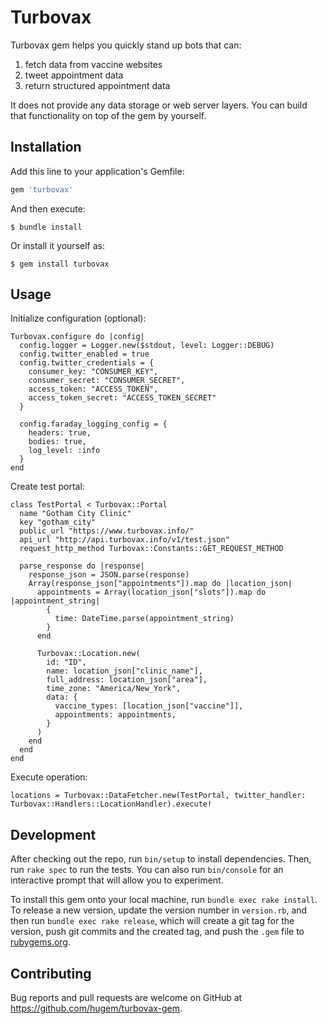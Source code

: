 # Turbovax

Turbovax gem helps you quickly stand up bots that can:
1) fetch data from vaccine websites
2) tweet appointment data
3) return structured appointment data

It does not provide any data storage or web server layers. You can build that functionality on top of the gem by yourself.

## Installation

Add this line to your application's Gemfile:

```ruby
gem 'turbovax'
```

And then execute:

    $ bundle install

Or install it yourself as:

    $ gem install turbovax

## Usage

Initialize configuration (optional):

    Turbovax.configure do |config|
      config.logger = Logger.new($stdout, level: Logger::DEBUG)
      config.twitter_enabled = true
      config.twitter_credentials = {
        consumer_key: "CONSUMER_KEY",
        consumer_secret: "CONSUMER_SECRET",
        access_token: "ACCESS_TOKEN",
        access_token_secret: "ACCESS_TOKEN_SECRET"
      }

      config.faraday_logging_config = {
        headers: true,
        bodies: true,
        log_level: :info
      }
    end

Create test portal:

    class TestPortal < Turbovax::Portal
      name "Gotham City Clinic"
      key "gotham_city"
      public_url "https://www.turbovax.info/"
      api_url "http://api.turbovax.info/v1/test.json"
      request_http_method Turbovax::Constants::GET_REQUEST_METHOD

      parse_response do |response|
        response_json = JSON.parse(response)
        Array(response_json["appointments"]).map do |location_json|
          appointments = Array(location_json["slots"]).map do |appointment_string|
            {
              time: DateTime.parse(appointment_string)
            }
          end

          Turbovax::Location.new(
            id: "ID",
            name: location_json["clinic_name"],
            full_address: location_json["area"],
            time_zone: "America/New_York",
            data: {
              vaccine_types: [location_json["vaccine"]],
              appointments: appointments,
            }
          )
        end
      end
    end

Execute operation:

    locations = Turbovax::DataFetcher.new(TestPortal, twitter_handler: Turbovax::Handlers::LocationHandler).execute!

## Development

After checking out the repo, run `bin/setup` to install dependencies. Then, run `rake spec` to run the tests. You can also run `bin/console` for an interactive prompt that will allow you to experiment.

To install this gem onto your local machine, run `bundle exec rake install`. To release a new version, update the version number in `version.rb`, and then run `bundle exec rake release`, which will create a git tag for the version, push git commits and the created tag, and push the `.gem` file to [rubygems.org](https://rubygems.org).

## Contributing

Bug reports and pull requests are welcome on GitHub at https://github.com/hugem/turbovax-gem.
